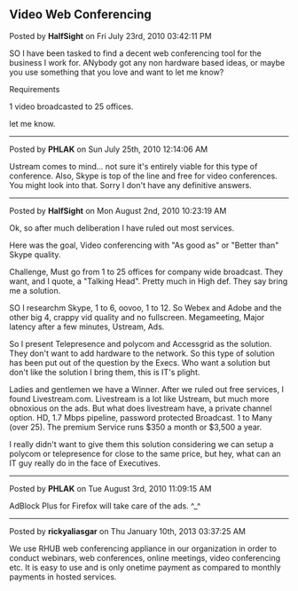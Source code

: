 ## Video Web Conferencing
Posted by **HalfSight** on Fri July 23rd, 2010 03:42:11 PM

SO I have been tasked to find a decent web conferencing tool for the business I work for. ANybody got any non hardware based ideas, or maybe you use something that you love and want to let me know?

Requirements

1 video broadcasted to 25 offices.

let me know.

--------------------------------------------------------------------------------

Posted by **PHLAK** on Sun July 25th, 2010 12:14:06 AM

Ustream comes to mind... not sure it's entirely viable for this type of conference.  Also, Skype is top of the line and free for video conferences.  You might look into that.  Sorry I don't have any definitive answers.

--------------------------------------------------------------------------------

Posted by **HalfSight** on Mon August 2nd, 2010 10:23:19 AM

Ok, so after much deliberation I have ruled out most services.

Here was the goal, Video conferencing with "As good as" or "Better than" Skype quality.

Challenge, Must go from 1 to 25 offices for company wide broadcast. They want, and I quote, a "Talking Head". Pretty much in High def. They say bring me a solution.

SO I researchm Skype, 1 to 6, oovoo, 1 to 12. So Webex and Adobe and the other big 4, crappy vid quality and no fullscreen. Megameeting,  Major latency after a few minutes, Ustream, Ads.

So I present Telepresence and polycom and Accessgrid as the solution. They don't want to add hardware to the network. So this type of solution has been put out of the question by the Execs. Who want a solution but don't like the solution I bring them, this is IT's plight.

Ladies and gentlemen we have a Winner. After we ruled out free services, I found Livestream.com. Livestream is a lot like Ustream, but much more obnoxious on the ads. But what does livestream have, a private channel option. HD, 1.7 Mbps pipeline, password protected Broadcast. 1 to Many (over 25). The premium Service runs $350 a month or $3,500 a year.

I really didn't want to give them this solution considering we can setup a polycom or telepresence for close to the same price, but hey, what can an IT guy really do in the face of Executives.

--------------------------------------------------------------------------------

Posted by **PHLAK** on Tue August 3rd, 2010 11:09:15 AM

AdBlock Plus for Firefox will take care of the ads. ^_^

--------------------------------------------------------------------------------

Posted by **rickyaliasgar** on Thu January 10th, 2013 03:37:25 AM

We use RHUB web conferencing appliance in our organization in order to conduct webinars, web conferences, online meetings, video conferencing etc. It is easy to use and is only onetime payment as compared to monthly payments in hosted services.
